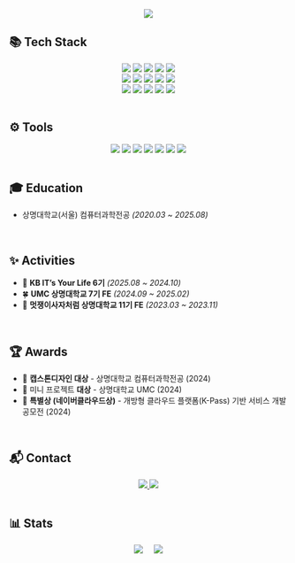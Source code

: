 <div align= "center">
    <img src="https://capsule-render.vercel.app/api?type=waving&color=auto&height=180&text=👋%20Welcome%20to%20YUMIN's%20GitHub&animation=fadeIn&fontColor=000000&fontSize=40" />
</div>

## 📚 Tech Stack
<div align="center">
    <img src="https://img.shields.io/badge/Java-007396?style=flat-square&logo=Java&logoColor=white"/>
    <img src="https://img.shields.io/badge/Javascript-F7DF1E?style=flat-square&logo=JavaScript&logoColor=black"/>
    <img src="https://img.shields.io/badge/TypeScript-3178C6?style=flat-square&logo=TypeScript&logoColor=white"/>
    <img src="https://img.shields.io/badge/HTML5-E34F26?style=flat-square&logo=HTML5&logoColor=white"/>
    <img src="https://img.shields.io/badge/CSS3-1572B6?style=flat-square&logo=CSS3&logoColor=white"/>
    <br/>
    <img src="https://img.shields.io/badge/React-61DAFB?style=flat-square&logo=React&logoColor=black"/>
    <img src="https://img.shields.io/badge/Vue.js-4FC08D?style=flat-square&logo=Vue.js&logoColor=white"/>
    <img src="https://img.shields.io/badge/React_Query-FF4154?style=flat-square&logo=ReactQuery&logoColor=white"/>
    <img src="https://img.shields.io/badge/Tailwind CSS-06B6D4?style=flat-square&logo=TailwindCSS&logoColor=white"/>
    <img src="https://img.shields.io/badge/StyledComponents-DB7093?style=flat-square&logo=styled-components&logoColor=white"/>
    <br/>
    <img src="https://img.shields.io/badge/Spring Boot-6DB33F?style=flat-square&logo=SpringBoot&logoColor=white"/>
    <img src="https://img.shields.io/badge/Spring-6DB33F?style=flat-square&logo=Spring&logoColor=white"/>
    <img src="https://img.shields.io/badge/MongoDB-47A248?style=flat-square&logo=MongoDB&logoColor=white"/>
    <img src="https://img.shields.io/badge/MySQL-4479A1?style=flat-square&logo=MySQL&logoColor=white"/>
    <img src="https://img.shields.io/badge/Oracle-F80000?style=flat-square&logo=Oracle&logoColor=white"/>
</div>
<br/>

## ⚙️ Tools
<div align="center">
    <img src="https://img.shields.io/badge/Visual Studio Code-007ACC?style=flat-square&logo=visualstudiocode&logoColor=white"/>
    <img src="https://img.shields.io/badge/IntelliJ IDEA-000000?style=flat-square&logo=IntelliJIDEA&logoColor=white"/>
    <img src="https://img.shields.io/badge/GitHub-181717?style=flat-square&logo=GitHub&logoColor=white"/>
    <img src="https://img.shields.io/badge/Vercel-000000?style=flat-square&logo=Vercel&logoColor=white"/>
    <img src="https://img.shields.io/badge/Prettier-F7B93E?style=flat-square&logo=Prettier&logoColor=white"/>
    <img src="https://img.shields.io/badge/ESLint-4B32C3?style=flat-square&logo=ESLint&logoColor=white"/>
    <img src="https://img.shields.io/badge/Figma-F24E1E?style=flat-square&logo=Figma&logoColor=white"/>
</div>

</br>

## 🎓 Education
- 상명대학교(서울) 컴퓨터과학전공 *(2020.03 ~ 2025.08)*

</br>

## ✨ Activities
- 🐥 **KB IT’s Your Life 6기** *(2025.08 ~ 2024.10)*
- 🍀 **UMC 상명대학교 7기 FE** *(2024.09 ~ 2025.02)*
- 🦁 **멋쟁이사자처럼 상명대학교 11기 FE** *(2023.03 ~ 2023.11)*

</br>

## 🏆 Awards
- 🥇 **캡스톤디자인 대상** - 상명대학교 컴퓨터과학전공 (2024)
- 🥇 미니 프로젝트 **대상** - 상명대학교 UMC (2024)
- 🏅 **특별상 (네이버클라우드상)** - 개방형 클라우드 플랫폼(K-Pass) 기반 서비스 개발 공모전 (2024)

</br>

## 📬 Contact
<div align="center">
  <a href="mailto:lym149631@gmail.com">
    <img src="https://img.shields.io/badge/Gmail-D14836?style=flat-square&logo=Gmail&logoColor=white">
  </a>
  <a href="">
    <img src="https://img.shields.io/badge/Portfolio-000000?style=flat-square&logo=About.me&logoColor=white">
  </a>
</div>

</br>


## 📊 Stats
<div align="center" style="display: flex; justify-content: center; gap: 20px;">
    <a href="https://github.com/Whatdoyumin/github-readme-stats">
        <img src="https://github-readme-stats.vercel.app/api/top-langs/?username=Whatdoyumin&langs_count=10&layout=compact">
    </a>
    <img src="https://github-readme-stats.vercel.app/api?username=Whatdoyumin&show_icons=true">
</div>
